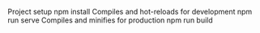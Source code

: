 Project setup
  npm install
Compiles and hot-reloads for development
  npm run serve
Compiles and minifies for production
  npm run build
